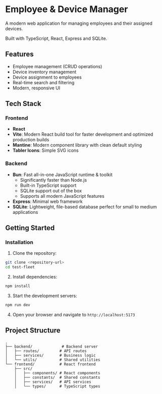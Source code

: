 # Employee & Device Manager

A modern web application for managing employees and their assigned devices. 

Built with TypeScript, React, Express and SQLite.

## Features

- Employee management (CRUD operations)
- Device inventory management
- Device assignment to employees
- Real-time search and filtering
- Modern, responsive UI

## Tech Stack

### Frontend
- **React**
- **Vite**: Modern React build tool for faster development and optimized production builds
- **Mantine**: Modern component library with clean default styling
- **Tabler Icons**: Simple SVG icons

### Backend
- **Bun**: Fast all-in-one JavaScript runtime & toolkit
  - Significantly faster than Node.js
  - Built-in TypeScript support
  - SQLite support out of the box
  - Supports all modern JavaScript features
- **Express**: Minimal web framework
- **SQLite**: Lightweight, file-based database perfect for small to medium applications

## Getting Started

### Installation

1. Clone the repository:
```bash
git clone <repository-url>
cd test-fleet
```

2. Install dependencies:
```bash
npm install
```

3. Start the development servers:
```bash
npm run dev
```

4. Open your browser and navigate to `http://localhost:5173`

## Project Structure

```
.
├── backend/             # Backend server
│   ├── routes/         # API routes
│   ├── services/       # Business logic
│   └── utils/          # Shared utilities
└── frontend/           # React frontend
    ├── src/
    │   ├── components/ # React components
    │   ├── constants/  # Shared constants
    │   ├── services/   # API services
    │   └── types/      # TypeScript types
```
